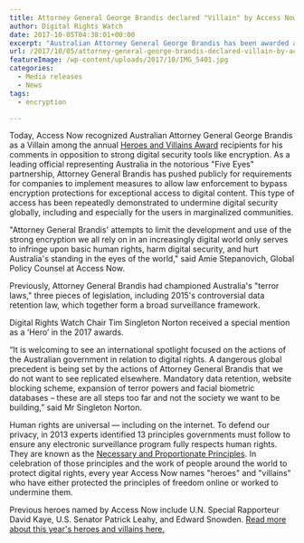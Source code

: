 ```yaml
---
title: Attorney General George Brandis declared "Villain" by Access Now for comments undermining encryption
author: Digital Rights Watch
date: 2017-10-05T04:38:01+00:00
excerpt: "Australian Attorney General George Brandis has been awarded a 'villain' award in a global digital rights ceremony"
url: /2017/10/05/attorney-general-george-brandis-declared-villain-by-access-now-for-comments-undermining-encryption/
featureImage: /wp-content/uploads/2017/10/IMG_5401.jpg
categories:
  - Media releases
  - News
tags:
  - encryption

---
```

Today, Access Now recognized Australian Attorney General George Brandis as a Villain among the annual [Heroes and Villains Award][1] recipients for his comments in opposition to strong digital security tools like encryption. As a leading official representing Australia in the notorious "Five Eyes" partnership, Attorney General Brandis has pushed publicly for requirements for companies to implement measures to allow law enforcement to bypass encryption protections for exceptional access to digital content. This type of access has been repeatedly demonstrated to undermine digital security globally, including and especially for the users in marginalized communities.

"Attorney General Brandis' attempts to limit the development and use of the strong encryption we all rely on in an increasingly digital world only serves to infringe upon basic human rights, harm digital security, and hurt Australia's standing in the eyes of the world," said Amie Stepanovich, Global Policy Counsel at Access Now.

Previously, Attorney General Brandis had championed Australia's "terror laws," three pieces of legislation, including 2015's controversial data retention law, which together form a broad surveillance framework.

Digital Rights Watch Chair Tim Singleton Norton received a special mention as a &#8216;Hero&#8217; in the 2017 awards.

&#8220;It is welcoming to see an international spotlight focused on the actions of the Australian government in relation to digital rights. A dangerous global precedent is being set by the actions of Attorney General Brandis that we do not want to see replicated elsewhere. Mandatory data retention, website blocking scheme, expansion of terror powers and facial biometric databases &#8211; these are all steps too far and not the society we want to be building,&#8221; said Mr Singleton Norton.

Human rights are universal — including on the internet. To defend our privacy, in 2013 experts identified 13 principles governments must follow to ensure any electronic surveillance program fully respects human rights. They are known as the [Necessary and Proportionate Principles][2]. In celebration of those principles and the work of people around the world to protect digital rights, every year Access Now names "heroes" and "villains" who have either protected the principles of freedom online or worked to undermine them.

Previous heroes named by Access Now include U.N. Special Rapporteur David Kaye, U.S. Senator Patrick Leahy, and Edward Snowden. [Read more about this year's heroes and villains here.][1]

 [1]: https://www.accessnow.org/fourth-annual-heroes-villains-human-rights-communications-surveillance/
 [2]: https://necessaryandproportionate.org/
